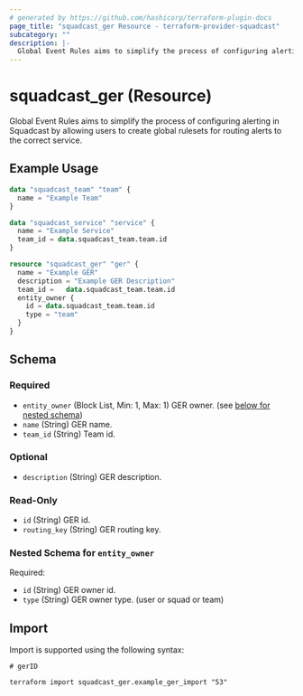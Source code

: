 ```yaml
---
# generated by https://github.com/hashicorp/terraform-plugin-docs
page_title: "squadcast_ger Resource - terraform-provider-squadcast"
subcategory: ""
description: |-
  Global Event Rules aims to simplify the process of configuring alerting in Squadcast by allowing users to create global rulesets for routing alerts to the correct service.
---
```


# squadcast_ger (Resource)

Global Event Rules aims to simplify the process of configuring alerting in Squadcast by allowing users to create global rulesets for routing alerts to the correct service.

## Example Usage

```terraform
data "squadcast_team" "team" {
  name = "Example Team"
}

data "squadcast_service" "service" {
  name = "Example Service"
  team_id = data.squadcast_team.team.id
}

resource "squadcast_ger" "ger" {
  name = "Example GER"
  description = "Example GER Description"
  team_id =   data.squadcast_team.team.id
  entity_owner {
    id = data.squadcast_team.team.id
    type = "team"
  }
}
```

<!-- schema generated by tfplugindocs -->
## Schema

### Required

- `entity_owner` (Block List, Min: 1, Max: 1) GER owner. (see [below for nested schema](#nestedblock--entity_owner))
- `name` (String) GER name.
- `team_id` (String) Team id.

### Optional

- `description` (String) GER description.

### Read-Only

- `id` (String) GER id.
- `routing_key` (String) GER routing key.

<a id="nestedblock--entity_owner"></a>
### Nested Schema for `entity_owner`

Required:

- `id` (String) GER owner id.
- `type` (String) GER owner type. (user or squad or team)

## Import

Import is supported using the following syntax:

```shell
# gerID

terraform import squadcast_ger.example_ger_import "53"
```
